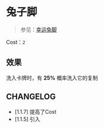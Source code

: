 # 兔子脚

> 参见：[幸运兔脚](https://zh.wikipedia.org/wiki/%E5%B9%B8%E8%BF%90%E5%85%94%E8%84%9A)

Cost：`2`

## 效果

洗入卡牌时，有 **25%** 概率洗入它的复制

## CHANGELOG

- [1.1.7] 提高了Cost
- [1.1.5] 引入
